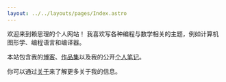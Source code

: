 ```yaml
---
layout: ../../layouts/pages/Index.astro
---
```


欢迎来到赖思理的个人网站！ 我喜欢写各种编程与数学相关的主题，例如计算机图形学、编程语言和编译器。

本站包含我的[博客](/zh/blog)、[作品集](/zh/projects)以及我的公开[个人笔记](https://notes.lesleylai.info/)。

你可以通过[关于](/zh/about)来了解更多关于我的信息。
